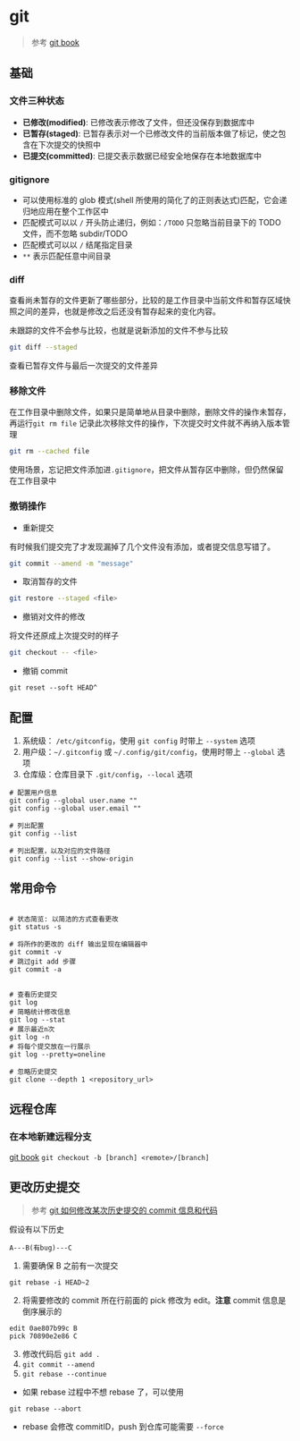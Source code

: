 # git

> 参考 [git book](https://git-scm.com/book/zh/v2)

## 基础

### 文件三种状态

- **已修改(modified)**: 已修改表示修改了文件，但还没保存到数据库中
- **已暂存(staged)**: 已暂存表示对一个已修改文件的当前版本做了标记，使之包含在下次提交的快照中
- **已提交(committed)**: 已提交表示数据已经安全地保存在本地数据库中

### gitignore

- 可以使用标准的 glob 模式(shell 所使用的简化了的正则表达式)匹配，它会递归地应用在整个工作区中
- 匹配模式可以以 `/` 开头防止递归，例如：`/TODO` 只忽略当前目录下的 TODO 文件，而不忽略 subdir/TODO
- 匹配模式可以以 `/` 结尾指定目录
- `**` 表示匹配任意中间目录

### diff

查看尚未暂存的文件更新了哪些部分，比较的是工作目录中当前文件和暂存区域快照之间的差异，也就是修改之后还没有暂存起来的变化内容。

未跟踪的文件不会参与比较，也就是说新添加的文件不参与比较

```bash
git diff --staged
```

查看已暂存文件与最后一次提交的文件差异

### 移除文件

在工作目录中删除文件，如果只是简单地从目录中删除，删除文件的操作未暂存，再运行`git rm file` 记录此次移除文件的操作，下次提交时文件就不再纳入版本管理

```bash
git rm --cached file
```

使用场景，忘记把文件添加进`.gitignore`，把文件从暂存区中删除，但仍然保留在工作目录中

### 撤销操作

- 重新提交

有时候我们提交完了才发现漏掉了几个文件没有添加，或者提交信息写错了。

```bash
git commit --amend -m "message"
```

- 取消暂存的文件

```bash
git restore --staged <file>
```

- 撤销对文件的修改

将文件还原成上次提交时的样子

```bash
git checkout -- <file>
```

- 撤销 commit

```shell
git reset --soft HEAD^
```

## 配置

1. 系统级： `/etc/gitconfig`，使用 `git config` 时带上 `--system` 选项
2. 用户级：`~/.gitconfig` 或 `~/.config/git/config`，使用时带上 `--global` 选项
3. 仓库级：仓库目录下 `.git/config`，`--local` 选项

```shell
# 配置用户信息
git config --global user.name ""
git config --global user.email ""

# 列出配置
git config --list

# 列出配置，以及对应的文件路径
git config --list --show-origin
```

## 常用命令

```shell

# 状态简览: 以简洁的方式查看更改
git status -s

# 将所作的更改的 diff 输出呈现在编辑器中
git commit -v
# 跳过git add 步骤
git commit -a


# 查看历史提交
git log
# 简略统计修改信息
git log --stat
# 展示最近n次
git log -n
# 将每个提交放在一行展示
git log --pretty=oneline

# 忽略历史提交
git clone --depth 1 <repository_url>
```

## 远程仓库

### 在本地新建远程分支

[git book](https://git-scm.com/book/zh/v2/Git-%E5%88%86%E6%94%AF-%E8%BF%9C%E7%A8%8B%E5%88%86%E6%94%AF)
`git checkout -b [branch] <remote>/[branch]`

## 更改历史提交

> 参考 [git 如何修改某次历史提交的 commit 信息和代码](https://blog.csdn.net/Numb_ZL/article/details/121486632)

假设有以下历史

```
A---B(有bug)---C
```

1. 需要确保 B 之前有一次提交

```shell
git rebase -i HEAD~2
```

2. 将需要修改的 commit 所在行前面的 pick 修改为 edit。**注意** commit 信息是倒序展示的

```
edit 0ae807b99c B
pick 70890e2e86 C
```

3. 修改代码后 `git add .`
4. `git commit --amend`
5. `git rebase --continue`

- 如果 rebase 过程中不想 rebase 了，可以使用

```shell
git rebase --abort
```

- rebase 会修改 commitID，push 到仓库可能需要 `--force`
